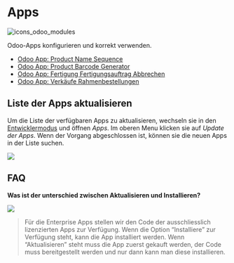 # Apps
![icons_odoo_modules](assets/icons_odoo_modules.png)

Odoo-Apps konfigurieren und korrekt verwenden.


* [Odoo App: Product Name Sequence](Odoo-App-Product-Name-Sequence.md)
* [Odoo App: Product Barcode Generator](Odoo-App-Product-Barcode-Generator.md)
* [Odoo App: Fertigung Fertigungsauftrag Abbrechen](Odoo-App-Fertigung-Fertigungsauftrag-Abbrechen.md)
* [Odoo App: Verkäufe Rahmenbestellungen](Odoo-App-Verk%C3%A4ufe-Rahmenbestellungen.md)

## Liste der Apps aktualisieren

Um die Liste der verfügbaren Apps zu aktualisieren, wechseln sie in den [Entwicklermodus](Einstellungen.md#Entwicklermodus%20aktivieren) und öffnen *Apps*. Im oberen Menu klicken sie auf *Update der Apps*. Wenn der Vorgang abgeschlossen ist, können sie die neuen Apps in der Liste suchen.

![](assets/Apps%20Liste%20aktualisieren.png)

## FAQ

**Was ist der unterschied zwischen Aktualisieren und Installieren?**

![](assets/Apps%20installieren%20und%20aktualisieren.png)

> Für die Enterprise Apps stellen wir den Code der ausschliesslich lizenzierten Apps zur Verfügung. Wenn die Option “Installiere” zur Verfügung steht, kann die App installiert werden. Wenn “Aktualisieren” steht muss die App zuerst gekauft werden, der Code muss bereitgestellt werden und nur dann kann man diese installieren.